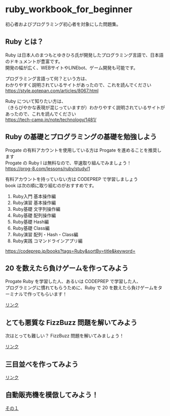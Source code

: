 # ruby_workbook_for_beginner
初心者およびプログラミング初心者を対象にした問題集。

## Ruby とは？
Ruby は日本人のまつもとゆきひろ氏が開発したプログラミング言語で、日本語のドキュメントが豊富です。  
開発の幅が広く、WEBサイトやLINEbot、ゲーム開発も可能です。

プログラミング言語って何？という方は、  
わかりやすく説明されているサイトがあったので、これを読んでください  
https://style.potepan.com/articles/8067.html

Ruby について知りたい方は、  
（きらびやかな表現が混じっていますが）わかりやすく説明されているサイトがあったので、これを読んでください  
https://tech-camp.in/note/technology/1481/

## Ruby の基礎とプログラミングの基礎を勉強しよう
Progate の有料アカウントを使用している方は Progate を進めることを推奨します  
Progate の Ruby I は無料なので、早速取り組んでみましょう！  
https://prog-8.com/lessons/ruby/study/1

有料アカウントを持っていない方は CODEPREP で学習しましょう  
book は次の順に取り組むのがおすすめです。

1. Ruby入門 基本操作編
2. Ruby演習 基本操作編
3. Ruby基礎 文字列操作編
4. Ruby基礎 配列操作編
5. Ruby基礎 Hash編
6. Ruby基礎 Class編
7. Ruby演習 配列・Hash・Class編
8. Ruby実践 コマンドラインアプリ編

https://codeprep.jp/books?tags=Ruby&sortBy=title&keyword=

## 20 を数えたら負けゲームを作ってみよう
Progate Ruby を学習した人、あるいは CODEPREP で学習した人、  
プログラミングに慣れてもらうために、Ruby で 20 を数えたら負けゲームをターミナルで作ってもらいます！

[リンク](./20_count_game.md)

## とても悪質な FizzBuzz 問題を解いてみよう
次はとっても難しい？ FizzBuzz 問題を解いてみましょう！

[リンク](./malicious_fizzbuzz.md)

## 三目並べを作ってみよう

[リンク](./marubatu_game.md)

## 自動販売機を模倣してみよう！

[その１](./vending_machine/vending_machine_1.md)
